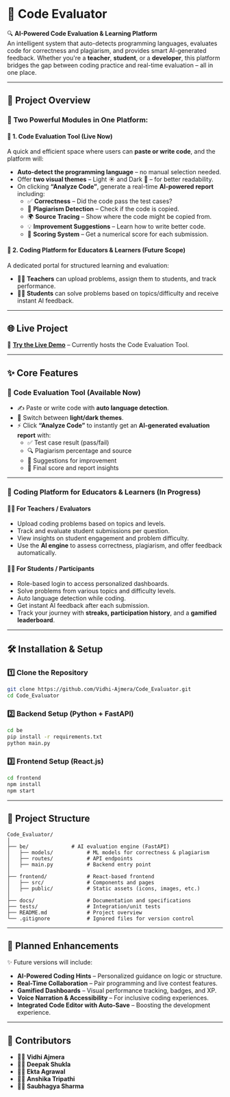 <!-- ---

# 🚀 Code Evaluator  

🔍 **AI-Based Code Evaluator** - A powerful AI-powered system designed for automated code evaluation, enhancing efficiency in technical assessments and coding competitions.  

## 📌 Project Overview  

The **Code Evaluator** is an intelligent system that allows evaluators to create coding contests, assess code submissions, and provide real-time feedback. The system supports multiple programming languages and automates the grading process using AI-based techniques.  

This project is ideal for:  
✔️ **Technical Evaluation** - Automate candidate code evaluations.  
✔️ **Contests** - Conduct coding competitions with instant grading.  
✔️ **Education** - Help students learn programming with AI-driven feedback.  

---

## 🌐 Live Project Link  

🔗 **[Project Demo](https://code-evaluator-frontend.vercel.app/)**  

---

## ✨ Features  

✅ **Multi-Language Support** - Supports Python, Java, C++, and more.  
✅ **Automated Code Evaluation** - Executes code with predefined test cases.  
✅ **Real-Time Feedback** - Provides immediate results and analysis.  
✅ **AI-Powered Proctoring** - Monitors participants during contests.  
✅ **Plagiarism Detection** - Ensures the originality of code submissions.  
✅ **Contest Management** - Allows evaluators to create and manage coding contests.  
✅ **Interactive Dashboard** - Displays participant performance and rankings.  

---

## 🛠 Installation & Setup  

### 1️⃣ Clone the Repository  

```bash
git clone https://github.com/Vidhi-Ajmera/Code_Evaluator.git
cd Code_Evaluator
```

### 2️⃣ Install Dependencies  

#### 📌 Backend Setup (Python)  

```bash
cd backend
pip install -r requirements.txt
python main.py
```

#### 📌 Frontend Setup (React.js)  

```bash
cd frontend
npm install
npm start
```

---

## 🔧 Usage  

### 🎯 **For Evaluators**  
1️⃣ **Login** as an evaluator.  
2️⃣ **Create** a new coding contest by specifying the number of questions.  
3️⃣ **Define** problem statements, test cases, and scoring criteria.  
4️⃣ **Share** the contest link with participants.  
5️⃣ **Monitor submissions**, view results, and analyze participant performance.  

### 🎯 **For Participants**  
1️⃣ **Sign up** and join an active contest.  
2️⃣ **Select** a problem statement and write your code.  
3️⃣ **Submit** your solution for evaluation.  
4️⃣ **Receive feedback**, including test case results and scores.  
5️⃣ **Check the leaderboard** to see your ranking.  

---

## 📂 Project Structure  

```
Code_Evaluator/
│── backend/        # AI-based evaluation engine (Flask/FastAPI)
│   ├── models/     # ML models for code evaluation
│   ├── routes/     # API endpoints
│   ├── tests/      # Backend unit tests
│   ├── main.py     # Backend entry point
│
│── frontend/       # React-based web application
│   ├── src/        # React components and pages
│   ├── public/     # Static assets
│   ├── package.json # Frontend dependencies
│
│── docs/           # Documentation and API specifications
│── tests/          # Integration tests
│── .gitignore      # Git ignore file
│── README.md       # Project documentation
```

---

## 🚀 Future Enhancements  
🔹 **AI-powered hints and recommendations** for incorrect code submissions.  
🔹 **Enhanced plagiarism detection** using deep learning models.  
🔹 **Live coding environment** for real-time collaboration and debugging.  

---

## 👥 Contributors  

- **Vidhi Ajmera**  
- **Anshika Tripathi**  
- **Deepak Shukla**  
- **Ekta Agrawal**  
- **Saubhagya Sharma**  


--- -->

# 🚀 Code Evaluator  

🔍 **AI-Powered Code Evaluation & Learning Platform**  
An intelligent system that auto-detects programming languages, evaluates code for correctness and plagiarism, and provides smart AI-generated feedback. Whether you're a **teacher**, **student**, or a **developer**, this platform bridges the gap between coding practice and real-time evaluation – all in one place.

---

## 📌 Project Overview  

### 🧠 Two Powerful Modules in One Platform:

#### 🔹 **1. Code Evaluation Tool (Live Now)**
A quick and efficient space where users can **paste or write code**, and the platform will:
- **Auto-detect the programming language** – no manual selection needed.
- Offer **two visual themes** – Light ☀️ and Dark 🌙 – for better readability.
- On clicking **“Analyze Code”**, generate a real-time **AI-powered report** including:
  - ✅ **Correctness** – Did the code pass the test cases?
  - 📛 **Plagiarism Detection** – Check if the code is copied.
  - 🌍 **Source Tracing** – Show where the code might be copied from.
  - 💡 **Improvement Suggestions** – Learn how to write better code.
  - 🧮 **Scoring System** – Get a numerical score for each submission.

#### 🔹 **2. Coding Platform for Educators & Learners (Future Scope)**
A dedicated portal for structured learning and evaluation:
- 👨‍🏫 **Teachers** can upload problems, assign them to students, and track performance.
- 🧑‍🎓 **Students** can solve problems based on topics/difficulty and receive instant AI feedback.

---

## 🌐 Live Project  

🔗 **[Try the Live Demo](https://code-evaluator-frontend.vercel.app/)** – Currently hosts the Code Evaluation Tool.  

---

## ✨ Core Features  

### 🔹 **Code Evaluation Tool (Available Now)**  
- ✍️ Paste or write code with **auto language detection**.  
- 🎨 Switch between **light/dark themes**.  
- ⚡ Click **“Analyze Code”** to instantly get an **AI-generated evaluation report** with:
  - ✅ Test case result (pass/fail)
  - 🔍 Plagiarism percentage and source
  - 💬 Suggestions for improvement
  - 🧠 Final score and report insights

---

### 🔹 **Coding Platform for Educators & Learners (In Progress)**  

#### 🧑‍🏫 **For Teachers / Evaluators**
- Upload coding problems based on topics and levels.  
- Track and evaluate student submissions per question.  
- View insights on student engagement and problem difficulty.  
- Use the **AI engine** to assess correctness, plagiarism, and offer feedback automatically.

#### 🧑‍🎓 **For Students / Participants**
- Role-based login to access personalized dashboards.  
- Solve problems from various topics and difficulty levels.  
- Auto language detection while coding.  
- Get instant AI feedback after each submission.  
- Track your journey with **streaks, participation history**, and a **gamified leaderboard**.

---

## 🛠 Installation & Setup  

### 1️⃣ Clone the Repository  
```bash
git clone https://github.com/Vidhi-Ajmera/Code_Evaluator.git
cd Code_Evaluator
```

### 2️⃣ Backend Setup (Python + FastAPI)  
```bash
cd be
pip install -r requirements.txt
python main.py
```

### 3️⃣ Frontend Setup (React.js)  
```bash
cd frontend
npm install
npm start
```

---

## 📂 Project Structure  

```
Code_Evaluator/
│
├── be/              # AI evaluation engine (FastAPI)
│   ├── models/           # ML models for correctness & plagiarism
│   ├── routes/           # API endpoints
│   ├── main.py           # Backend entry point
│
├── frontend/             # React-based frontend
│   ├── src/              # Components and pages
│   ├── public/           # Static assets (icons, images, etc.)
│
├── docs/                 # Documentation and specifications
├── tests/                # Integration/unit tests
├── README.md             # Project overview
└── .gitignore            # Ignored files for version control
```

---

## 🔮 Planned Enhancements  

✨ Future versions will include:  
- **AI-Powered Coding Hints** – Personalized guidance on logic or structure.  
- **Real-Time Collaboration** – Pair programming and live contest features.  
- **Gamified Dashboards** – Visual performance tracking, badges, and XP.  
- **Voice Narration & Accessibility** – For inclusive coding experiences.  
- **Integrated Code Editor with Auto-Save** – Boosting the development experience.

---

## 👥 Contributors  

- 👩‍💻 **Vidhi Ajmera**   
- 👨‍💻 **Deepak Shukla**  
- 👩‍💻 **Ekta Agrawal** 
- 👩‍💻 **Anshika Tripathi** 
- 👨‍💻 **Saubhagya Sharma**  

